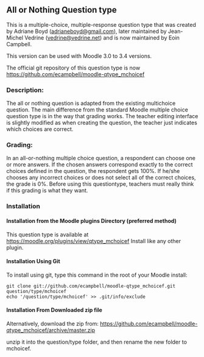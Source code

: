 All or Nothing Question type
----------------------------

This is a multiple-choice, multiple-response question type that was created by
Adriane Boyd (adrianeboyd@gmail.com), later maintained by Jean-Michel Vedrine (vedrine@vedrine.net)
and is now maintained by Eoin Campbell.

This version can be used with Moodle 3.0 to 3.4 versions.

The official git repository of this question type is now https://github.com/ecampbell/moodle-qtype_mchoicef

### Description:

The all or nothing question is adapted from the existing multichoice question.
The main difference from the standard Moodle multiple choice question type is
in the way that grading works.
The teacher editing interface is slightly modified as when creating the question, the teacher just
indicates which choices are correct.

### Grading:

In an all-or-nothing multiple choice question, a respondent can choose one or more answers.
If the chosen answers correspond exactly to the correct choices defined in the question, the respondent gets 100%.
If he/she chooses any incorrect choices or does not select all of the correct choices, the grade is 0%.
Before using this questiontype, teachers must really think if this grading is what they want.

### Installation

#### Installation from the Moodle plugins Directory (preferred method)
This question type is available at https://moodle.org/plugins/view/qtype_mchoicef
Install like any other plugin.

#### Installation Using Git

To install using git, type this command in the
root of your Moodle install:

    git clone git://github.com/ecampbell/moodle-qtype_mchoicef.git question/type/mchoicef
    echo '/question/type/mchoicef' >> .git/info/exclude

#### Installation From Downloaded zip file

Alternatively, download the zip from:
  https://github.com/ecampbell/moodle-qtype_mchoicef/archive/master.zip

unzip it into the question/type folder, and then rename the new folder to mchoicef.
